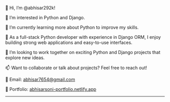 
👋 Hi, I’m @abhisar292k!

👀 I’m interested in Python and Django.

🌱 I’m currently learning more about Python to improve my skills.

💼 As a full-stack Python developer with experience in Django ORM, I enjoy building strong web applications and easy-to-use interfaces.

🤝 I’m looking to work together on exciting Python and Django projects that explore new ideas.

📫 Want to collaborate or talk about projects? Feel free to reach out!

📧 Email: abhisar7654@gmail.com

🔗 Portfolio: [abhisarsoni-portfolio.netlify.app](https://abhisarsoni-portfolio.netlify.app/)

---
